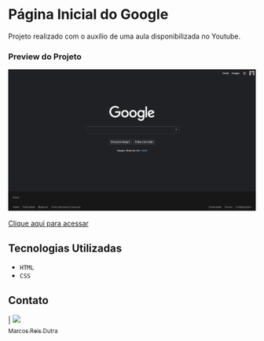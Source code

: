 # Página Inicial do Google
Projeto realizado com o auxílio de uma aula disponibilizada no Youtube.

### Preview do Projeto
![Preview do Projeto](.github/preview.png)

[Clique aqui para acessar](https://marqueba.github.io/google-homepage/)

## Tecnologias Utilizadas
- ``HTML``
- ``CSS``

## Contato

| [<img src="https://avatars.githubusercontent.com/u/112917982?v=4" width=115><br><sub>Marcos Reis Dutra</sub>](https://github.com/Marqueba)